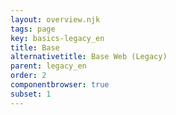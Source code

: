 ```yaml
---
layout: overview.njk
tags: page
key: basics-legacy_en
title: Base
alternativetitle: Base Web (Legacy)
parent: legacy_en
order: 2
componentbrowser: true
subset: 1
---
```

